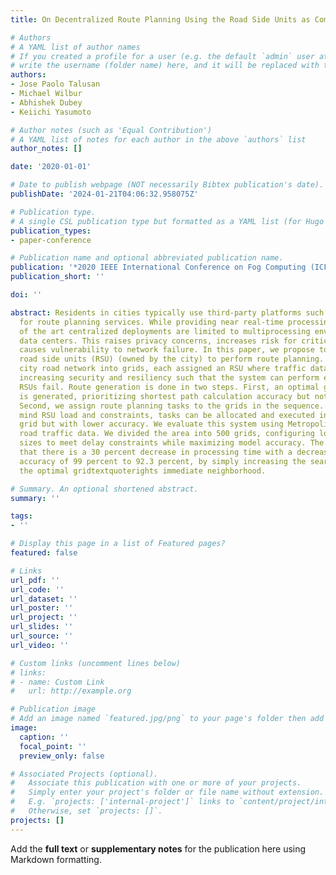 ```yaml
---
title: On Decentralized Route Planning Using the Road Side Units as Computing Resources

# Authors
# A YAML list of author names
# If you created a profile for a user (e.g. the default `admin` user at `content/authors/admin/`), 
# write the username (folder name) here, and it will be replaced with their full name and linked to their profile.
authors:
- Jose Paolo Talusan
- Michael Wilbur
- Abhishek Dubey
- Keiichi Yasumoto

# Author notes (such as 'Equal Contribution')
# A YAML list of notes for each author in the above `authors` list
author_notes: []

date: '2020-01-01'

# Date to publish webpage (NOT necessarily Bibtex publication's date).
publishDate: '2024-01-21T04:06:32.958075Z'

# Publication type.
# A single CSL publication type but formatted as a YAML list (for Hugo requirements).
publication_types:
- paper-conference

# Publication name and optional abbreviated publication name.
publication: '*2020 IEEE International Conference on Fog Computing (ICFC)*'
publication_short: ''

doi: ''

abstract: Residents in cities typically use third-party platforms such as Google Maps
  for route planning services. While providing near real-time processing, these state
  of the art centralized deployments are limited to multiprocessing environments in
  data centers. This raises privacy concerns, increases risk for critical data and
  causes vulnerability to network failure. In this paper, we propose to use decentralized
  road side units (RSU) (owned by the city) to perform route planning. We divide the
  city road network into grids, each assigned an RSU where traffic data is kept locally,
  increasing security and resiliency such that the system can perform even if some
  RSUs fail. Route generation is done in two steps. First, an optimal grid sequence
  is generated, prioritizing shortest path calculation accuracy but not RSU load.
  Second, we assign route planning tasks to the grids in the sequence. Keeping in
  mind RSU load and constraints, tasks can be allocated and executed in any non-optimal
  grid but with lower accuracy. We evaluate this system using Metropolitan Nashville
  road traffic data. We divided the area into 500 grids, configuring load and neighborhood
  sizes to meet delay constraints while maximizing model accuracy. The results show
  that there is a 30 percent decrease in processing time with a decrease in model
  accuracy of 99 percent to 92.3 percent, by simply increasing the search area to
  the optimal gridtextquoterights immediate neighborhood.

# Summary. An optional shortened abstract.
summary: ''

tags:
- ''

# Display this page in a list of Featured pages?
featured: false

# Links
url_pdf: ''
url_code: ''
url_dataset: ''
url_poster: ''
url_project: ''
url_slides: ''
url_source: ''
url_video: ''

# Custom links (uncomment lines below)
# links:
# - name: Custom Link
#   url: http://example.org

# Publication image
# Add an image named `featured.jpg/png` to your page's folder then add a caption below.
image:
  caption: ''
  focal_point: ''
  preview_only: false

# Associated Projects (optional).
#   Associate this publication with one or more of your projects.
#   Simply enter your project's folder or file name without extension.
#   E.g. `projects: ['internal-project']` links to `content/project/internal-project/index.md`.
#   Otherwise, set `projects: []`.
projects: []
---
```


Add the **full text** or **supplementary notes** for the publication here using Markdown formatting.
